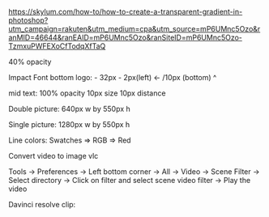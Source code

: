 https://skylum.com/how-to/how-to-create-a-transparent-gradient-in-photoshop?utm_campaign=rakuten&utm_medium=cpa&utm_source=mP6UMnc5Ozo&ranMID=46644&ranEAID=mP6UMnc5Ozo&ranSiteID=mP6UMnc5Ozo-TzmxuPWFEXoCfTodqXfTaQ

40% opacity

Impact Font
bottom  logo:
    - 32px
    - 2px(left) <- /10px (bottom) ^

mid text:
    100% opacity
    10px size
    10px distance

Double picture:
    640px w by 550px h

Single picture:
    1280px w by 550px h

Line colors:
    Swatches => RGB => Red


Convert video to image vlc

Tools -> Preferences -> Left bottom corner -> All -> Video -> Scene Filter -> Select directory -> Click on filter and select scene video filter -> Play the video

Davinci resolve clip:
